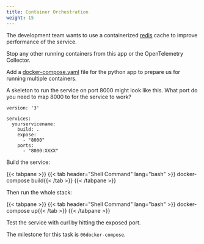 ```yaml
---
title: Container Orchestration
weight: 15
---
```

The development team wants to use a containerized [redis][redis] cache to improve performance of the service.

Stop any other running containers from this app or the OpenTelemetry Collector.

Add a [docker-compose.yaml][docker-compose] file for the python app to prepare us for running multiple containers.

A skeleton to run the service on port 8000 might look like this. What port do you need to map 8000 to for the service to work?

```docker
version: '3'

services:
  yourservicename:
    build: .
    expose:
      - "8000"
    ports:
      - "8000:XXXX"
```

Build the service:

{{< tabpane >}}
{{< tab header="Shell Command" lang="bash" >}}
docker-compose build{{< /tab >}}
{{< /tabpane >}}

Then run the whole stack:

{{< tabpane >}}
{{< tab header="Shell Command" lang="bash" >}}
docker-compose up{{< /tab >}}
{{< /tabpane >}}

Test the service with curl by hitting the exposed port.

The milestone for this task is `06docker-compose`.

[redis]: https://redis.io/
[docker-compose]: https://docs.docker.com/compose/
